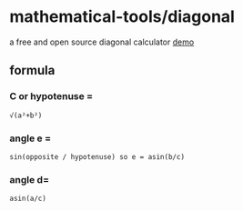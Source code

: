 # mathematical-tools/diagonal
a free and open source diagonal calculator 
[demo](https://anubhavsingh0708.github.io/mathematical-tools/diagonal/)
## formula
### C or hypotenuse =
`√(a²+b²)`
### angle e =
 `sin(opposite / hypotenuse) so e = asin(b/c)`
### angle d=
`asin(a/c)`
